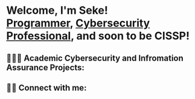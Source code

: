 <h1>Welcome, I'm Seke! <br/><a href="https://github.com/SekMoa">Programmer</a>, <a href="[https://www.linkedin.com/in/joshmadakor](https://www.linkedin.com/in/sekem/)https://www.linkedin.com/in/sekem/">Cybersecurity Professional</a>, and soon to be CISSP!

  <h2>👩🏾‍💻 Academic Cybersecurity and Infromation Assurance Projects: </h2>


  
  <h2> 🤳🏾 Connect with me:</h2>

  [linkedin]: https://www.linkedin.com/in/sekem/
